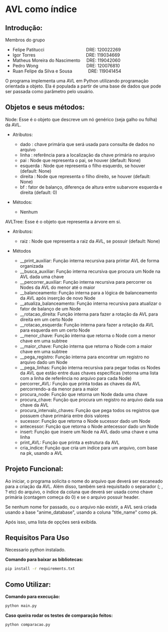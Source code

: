 # AVL como índice

## Introdução:

Membros do grupo

- Felipe Patitucci
  $\:\:\:\:\:\:\:\:\:\:\:\:\:\:\:\:\:\:\:\:\:\:\:\:\:\:\:\:\:\:\:\:$
  DRE: 120022269
- Igor Torres
  $\:\:\:\:\:\:\:\:\:\:\:\:\:\:\:\:\:\:\:\:\:\:\:\:\:\:\:\:\:\:\:\:\:\:\:\:\:\:\:$
  DRE: 119034669
- Matheus Moreira do Nascimento
  $\:\:\:$
  DRE: 119042060
- Pedro Wong
  $\:\:\:\:\:\:\:\:\:\:\:\:\:\:\:\:\:\:\:\:\:\:\:\:\:\:\:\:\:\:\:\:\:\:\:\:\:$
  DRE: 120076810
- Ruan Felipe da Silva e Sousa $\:\:\:\:\:\:\:\:\:\:\:$
  DRE: 119041454

O programa implementa uma AVL em Python utilizando programação orientada a objeto.
Ela é populada a partir de uma base de dados que pode ser passada como parâmetro pelo usuário.

## Objetos e seus métodos:

Node: Esse é o objeto que descreve um nó genérico (seja galho ou folha) da AVL.

- Atributos:

  - dado : chave primária que será usada para consulta de dados no arquivo
  - linha : referência para a localização da chave primária no arquivo
  - pai : Node que representa o pai, se houver (default: None)
  - esquerda : Node que representa o filho esquerdo, se houver (default: None)
  - direita : Node que representa o filho direito, se houver (default: None)
  - bf : fator de balanço, diferença de altura entre subarvore esquerda e direita (default: 0)

- Métodos:
  - Nenhum

AVLTree: Esse é o objeto que representa a árvore em si.

- Atributos:

  - raiz : Node que representa a raiz da AVL, se possuir (default: None)

- Métodos
  - \_\_print_auxiliar: Função interna recursiva para printar AVL de forma organizada
  - \_\_busca_auxiliar: Função interna recursiva que procura um Node na AVL dada uma chave
  - \_\_percorrer_auxiliar: Função interna recursiva para percorrer os Nodes da AVL do menor até o maior
  - \_\_balanceamento: Função interna para a lógica de balanceamento da AVL após inserção de novo Node
  - \_\_atualiza_balanceamento: Função interna recursiva para atualizar o fator de balanço de um Node
  - \_\_rotacao_direita: Função interna para fazer a rotação da AVL para direita em um certo Node
  - \_\_rotacao_esquerda: Função interna para fazer a rotação da AVL para esquerda em um certo Node
  - \_\_menor_chave: Função interna que retorna o Node com a menor chave em uma subtree
  - \_\_maior_chave: Função interna que retorna o Node com a maior chave em uma subtree
  - \_\_pega_registro: Função interna para encontrar um registro no arquivo dado um Node
  - \_\_pega_linhas: Função interna recursiva para pegar todas os Nodes da AVL que estão entre duas chaves específicas (retorna uma lista com a linha de referência no arquivo para cada Node)
  - percorrer_AVL: Função que printa todas as chaves da AVL percorrendo-a da menor para a maior
  - procura_node: Função que retorna um Node dada uma chave
  - procura_chave: Função que procura um registro no arquivo dada sua chave da AVL
  - procura_intervalo_chaves: Função que pega todos os registros que possuem chave primária entre dois valores
  - sucessor: Função que retorna o Node sucessor dado um Node
  - antecessor: Função que retorna o Node antecessor dado um Node
  - insert: Função que insere um Node na AVL dado uma chave e uma linha
  - print_AVL: Função que printa a estrutura da AVL
  - cria_indice: Função que cria um índice para um arquivo, com base na pk, usando a AVL

## Projeto Funcional:

Ao iniciar, o programa solicita o nome do arquivo que deverá ser escaneado para
a criação da AVL. Além disso, também será requisitado o separador (; , ? etc) do arquivo, o índice da coluna que deverá ser usada como chave primária (contagem começa do 0) e se o arquivo possuir header.

Se nenhum nome for passado, ou o arquivo não existir, a AVL será criada usando a base "anime_database", usando a coluna "title_name" como pk.

Após isso, uma lista de opções será exibida.

## Requisitos Para Uso

Necessario python instalado.

**Comando para baixar as bibliotecas:**

```sh
pip install -r requirements.txt
```

## Como Utilizar:

**Comando para execução:**

```sh
python main.py
```

**Caso queira rodar os testes de comparação feitos:**

```sh
python comparacao.py
```
